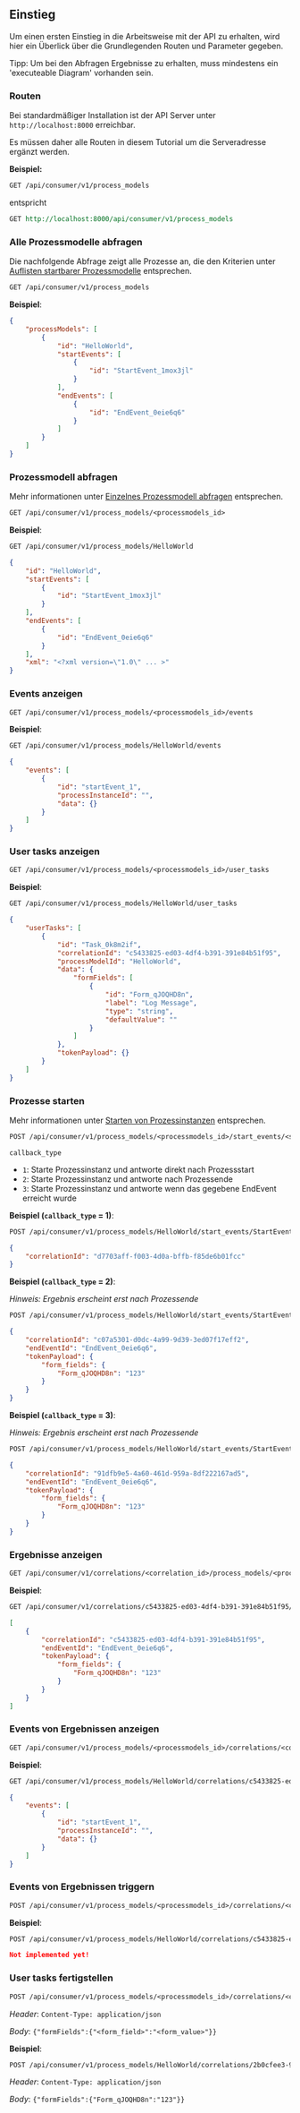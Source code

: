 ## Einstieg

Um einen ersten Einstieg in die Arbeitsweise mit der API zu erhalten, wird hier ein Überlick über die 
Grundlegenden Routen und Parameter gegeben.

Tipp: Um bei den Abfragen Ergebnisse zu erhalten, muss mindestens ein 'executeable Diagram' vorhanden sein.

### Routen
Bei standardmäßiger Installation ist der API Server unter `http://localhost:8000` erreichbar. 

Es müssen daher alle Routen in diesem Tutorial um die Serveradresse ergänzt werden.

**Beispiel:**
```REST
GET /api/consumer/v1/process_models
```
entspricht
```REST
GET http://localhost:8000/api/consumer/v1/process_models
```

### Alle Prozessmodelle abfragen
Die nachfolgende Abfrage zeigt alle Prozesse an, die den Kriterien unter [Auflisten startbarer Prozessmodelle](list-startable-process-models.md) entsprechen.

```REST
GET /api/consumer/v1/process_models
```
**Beispiel**:

```JSON
{
    "processModels": [
        {
            "id": "HelloWorld",
            "startEvents": [
                {
                    "id": "StartEvent_1mox3jl"
                }
            ],
            "endEvents": [
                {
                    "id": "EndEvent_0eie6q6"
                }
            ]
        }
    ]
}
```

### Prozessmodell abfragen
Mehr informationen unter [Einzelnes Prozessmodell abfragen](list-startable-process-models.md#einzelnes-prozessmodell-abfragen) entsprechen.

```REST
GET /api/consumer/v1/process_models/<processmodels_id>
```
**Beispiel**:
```REST
GET /api/consumer/v1/process_models/HelloWorld
```

```JSON
{
    "id": "HelloWorld",
    "startEvents": [
        {
            "id": "StartEvent_1mox3jl"
        }
    ],
    "endEvents": [
        {
            "id": "EndEvent_0eie6q6"
        }
    ],
    "xml": "<?xml version=\"1.0\" ... >"
}
```

### Events anzeigen
```REST
GET /api/consumer/v1/process_models/<processmodels_id>/events
```
**Beispiel**:
```REST
GET /api/consumer/v1/process_models/HelloWorld/events
```

```JSON
{
    "events": [
        {
            "id": "startEvent_1",
            "processInstanceId": "",
            "data": {}
        }
    ]
}
```

### User tasks anzeigen
```REST
GET /api/consumer/v1/process_models/<processmodels_id>/user_tasks
```
**Beispiel**:
```REST
GET /api/consumer/v1/process_models/HelloWorld/user_tasks
```

```JSON
{
    "userTasks": [
        {
            "id": "Task_0k8m2if",
            "correlationId": "c5433825-ed03-4df4-b391-391e84b51f95",
            "processModelId": "HelloWorld",
            "data": {
                "formFields": [
                    {
                        "id": "Form_qJOQHD8n",
                        "label": "Log Message",
                        "type": "string",
                        "defaultValue": ""
                    }
                ]
            },
            "tokenPayload": {}
        }
    ]
}
```

### Prozesse starten

Mehr informationen unter [Starten von Prozessinstanzen](api/consumer_api/tasks/start-process-instance.md) entsprechen.

```REST
POST /api/consumer/v1/process_models/<processmodels_id>/start_events/<start_event_id>/start?start_callback_type=<callback_type>
```
`callback_type`
* `1`: Starte Prozessinstanz und antworte direkt nach Prozessstart
* `2`: Starte Prozessinstanz und antworte nach Prozessende
* `3`: Starte Prozessinstanz und antworte wenn das gegebene EndEvent erreicht wurde

**Beispiel (`callback_type` = 1)**:
```REST
POST /api/consumer/v1/process_models/HelloWorld/start_events/StartEvent_1mox3jl/start?start_callback_type=1
```

```JSON
{
    "correlationId": "d7703aff-f003-4d0a-bffb-f85de6b01fcc"
}
```
**Beispiel (`callback_type` = 2)**:

*Hinweis: Ergebnis erscheint erst nach Prozessende*
```REST
POST /api/consumer/v1/process_models/HelloWorld/start_events/StartEvent_1mox3jl/start?start_callback_type=2
```

```JSON
{
    "correlationId": "c07a5301-d0dc-4a99-9d39-3ed07f17eff2",
    "endEventId": "EndEvent_0eie6q6",
    "tokenPayload": {
        "form_fields": {
            "Form_qJOQHD8n": "123"
        }
    }
}
```
**Beispiel (`callback_type` = 3)**:

*Hinweis: Ergebnis erscheint erst nach Prozessende*
```REST
POST /api/consumer/v1/process_models/HelloWorld/start_events/StartEvent_1mox3jl/start?start_callback_type=3&end_event_id=EndEvent_0eie6q6
```
```JSON
{
    "correlationId": "91dfb9e5-4a60-461d-959a-8df222167ad5",
    "endEventId": "EndEvent_0eie6q6",
    "tokenPayload": {
        "form_fields": {
            "Form_qJOQHD8n": "123"
        }
    }
}
```

### Ergebnisse anzeigen
```REST
GET /api/consumer/v1/correlations/<correlation_id>/process_models/<processmodels_id>/results
```
**Beispiel**:
```REST
GET /api/consumer/v1/correlations/c5433825-ed03-4df4-b391-391e84b51f95/process_models/HelloWorld/results
```

```JSON
[
    {
        "correlationId": "c5433825-ed03-4df4-b391-391e84b51f95",
        "endEventId": "EndEvent_0eie6q6",
        "tokenPayload": {
            "form_fields": {
                "Form_qJOQHD8n": "123"
            }
        }
    }
]
```

### Events von Ergebnissen anzeigen
```REST
GET /api/consumer/v1/process_models/<processmodels_id>/correlations/<correlation_id>/events
```
**Beispiel**:
```REST
GET /api/consumer/v1/process_models/HelloWorld/correlations/c5433825-ed03-4df4-b391-391e84b51f95/events
```

```JSON
{
    "events": [
        {
            "id": "startEvent_1",
            "processInstanceId": "",
            "data": {}
        }
    ]
}
```

### Events von Ergebnissen triggern
```REST
POST /api/consumer/v1/process_models/<processmodels_id>/correlations/<correlation_id>/events/<event_id>/trigger
```
**Beispiel**:
```REST
POST /api/consumer/v1/process_models/HelloWorld/correlations/c5433825-ed03-4df4-b391-391e84b51f95/events/startEvent_1/trigger
```

```JSON
Not implemented yet!
```

### User tasks fertigstellen
```REST
POST /api/consumer/v1/process_models/<processmodels_id>/correlations/<correlation_id>/user_tasks/<user_task_id>/finish
```
*Header*: `Content-Type: application/json`

*Body*: `{"formFields":{"<form_field>":"<form_value>"}}`

**Beispiel**:
```REST
POST /api/consumer/v1/process_models/HelloWorld/correlations/2b0cfee3-9ae4-489d-95b5-f450ed93f203/user_tasks/Task_0tvsrla/finish
```

*Header*: `Content-Type: application/json`

*Body*: `{"formFields":{"Form_qJOQHD8n":"123"}}`
